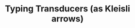 ---
title: Typing Transducers (as Kleisli arrows)
url: http://tel.github.io/2014/08/10/typing-transducers/
authors:
- Joseph Abrahamson
type: article
tags:
- transducers
doHaskell-type: blog post
dohaskell-year: 2014
---